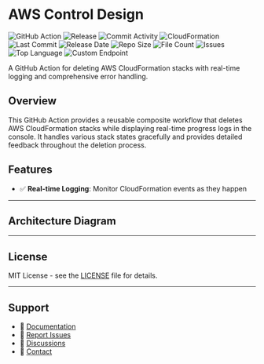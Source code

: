 # AWS Control Design

![GitHub Action](https://img.shields.io/badge/GitHub-Action-blue?logo=github)&nbsp;![Release](https://github.com/subhamay-bhattacharyya/2403-security-cft/actions/workflows/release.yaml/badge.svg)&nbsp;![Commit Activity](https://img.shields.io/github/commit-activity/t/subhamay-bhattacharyya/2403-security-cft)&nbsp;![CloudFormation](https://img.shields.io/badge/AWS-CloudFormation-orange?logo=amazonaws)&nbsp;![Last Commit](https://img.shields.io/github/last-commit/subhamay-bhattacharyya/2403-security-cft)&nbsp;![Release Date](https://img.shields.io/github/release-date/subhamay-bhattacharyya/2403-security-cft)&nbsp;![Repo Size](https://img.shields.io/github/repo-size/subhamay-bhattacharyya/2403-security-cft)&nbsp;![File Count](https://img.shields.io/github/directory-file-count/subhamay-bhattacharyya/2403-security-cft)&nbsp;![Issues](https://img.shields.io/github/issues/subhamay-bhattacharyya/2403-security-cft)&nbsp;![Top Language](https://img.shields.io/github/languages/top/subhamay-bhattacharyya/2403-security-cft)&nbsp;![Custom Endpoint](https://img.shields.io/endpoint?url=https://gist.githubusercontent.com/bsubhamay/c194a8beffb42c031a2e9580c6a066ac/raw/2403-security-cft.json?)


A GitHub Action for deleting AWS CloudFormation stacks with real-time logging and comprehensive error handling.

## Overview

This GitHub Action provides a reusable composite workflow that deletes AWS CloudFormation stacks while displaying real-time progress logs in the console. It handles various stack states gracefully and provides detailed feedback throughout the deletion process.

## Features

- ✅ **Real-time Logging**: Monitor CloudFormation events as they happen

---

## Architecture Diagram


---

## License

MIT License - see the [LICENSE](LICENSE) file for details.

---

## Support

- 📖 [Documentation](https://github.com/subhamay-bhattacharyya/2403-security-cft/wiki)
- 🐛 [Report Issues](https://github.com/subhamay-bhattacharyya/2403-security-cft/issues)
- 💬 [Discussions](https://github.com/subhamay-bhattacharyya/2403-security-cft/discussions)
- 📧 [Contact](mailto:support@subhamay.aws@gmail.com)